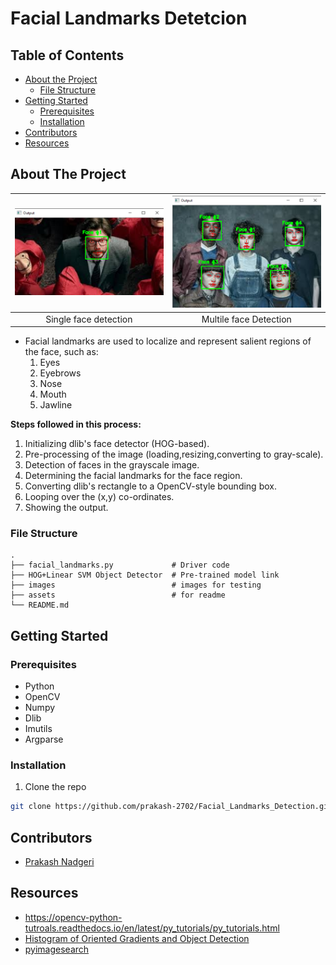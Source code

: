 # Facial Landmarks Detetcion 

<!-- TABLE OF CONTENTS -->
## Table of Contents

* [About the Project](#about-the-project)
  * [File Structure](#file-structure)
* [Getting Started](#getting-started)
  * [Prerequisites](#prerequisites)
  * [Installation](#installation)
* [Contributors](#contributors)
* [Resources](#resources)


<!-- ABOUT THE PROJECT -->
## About The Project 
|![Single face detection](https://github.com/prakash-2702/Facial_Landmarks_Detection/blob/master/assets/single%20face.PNG)|![Multiple face Detection](https://github.com/prakash-2702/Facial_Landmarks_Detection/blob/master/assets/multiple%20faces.PNG)|
|:---:|:---:|
|Single face detection|Multile face Detection|  
* Facial landmarks are used to localize and represent salient regions of the face, such as:
  1. Eyes
  2. Eyebrows
  3. Nose
  4. Mouth
  5. Jawline
  
**Steps followed in this process:**
  1. Initializing dlib's face detector (HOG-based).
  2. Pre-processing of the image (loading,resizing,converting to gray-scale).
  3. Detection of faces in the grayscale image.
  4. Determining the facial landmarks for the face region.
  5. Converting dlib's rectangle to a OpenCV-style bounding box.
  6. Looping over the (x,y) co-ordinates.
  7. Showing the output.

### File Structure
    .
    ├── facial_landmarks.py             # Driver code
    ├── HOG+Linear SVM Object Detector  # Pre-trained model link
    ├── images                          # images for testing
    ├── assets                          # for readme
    └── README.md 
    
<!-- GETTING STARTED -->
## Getting Started

### Prerequisites  
* Python
* OpenCV
* Numpy 
* Dlib 
* Imutils
* Argparse

### Installation
1. Clone the repo
```sh
git clone https://github.com/prakash-2702/Facial_Landmarks_Detection.git
```    
<!-- CONTRIBUTORS -->
## Contributors
* [Prakash Nadgeri](https://github.com/prakash-2702)
<!-- ACKNOWLEDGEMENTS AND REFERENCES -->
## Resources
* https://opencv-python-tutroals.readthedocs.io/en/latest/py_tutorials/py_tutorials.html
* [Histogram of Oriented Gradients and Object Detection](https://www.pyimagesearch.com/2014/11/10/histogram-oriented-gradients-object-detection/)
* [pyimagesearch](https://www.pyimagesearch.com/2017/04/03/facial-landmarks-dlib-opencv-python/)



